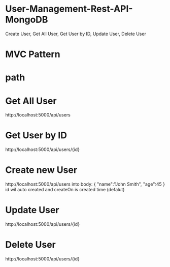 # User-Management-Rest-API-MongoDB
Create User, Get All User, Get User by ID, Update User, Delete User
# MVC Pattern
# path
# Get All User 
http://localhost:5000/api/users
# Get User by ID
http://localhost:5000/api/users/{id}
# Create new User
http://localhost:5000/api/users
into body:
{
"name":"John Smith",
"age":45
}
id wil auto created and createOn is created time (defalut) 
# Update User
http://localhost:5000/api/users/{id}
# Delete User
http://localhost:5000/api/users/{id}
